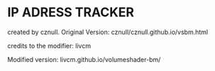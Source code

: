   # IP ADRESS TRACKER

created by cznull. Original Version: cznull/cznull.github.io/vsbm.html

credits to the modifier: livcm

Modified version: livcm.github.io/volumeshader-bm/
